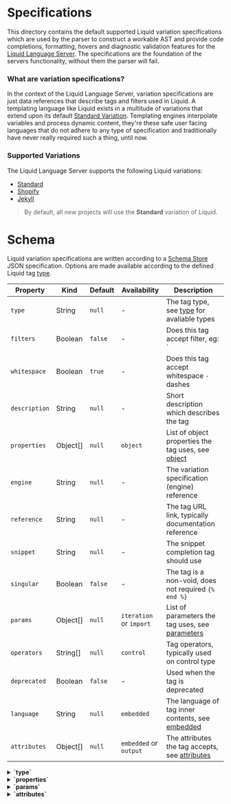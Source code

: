 # Specifications

This directory contains the default supported Liquid variation specifications which are used by the parser to construct a workable AST and provide code completions, formatting, hovers and diagnostic validation features for the [Liquid Language Server](#). The specifications are the foundation of the servers functionality, without them the parser will fail.

### What are variation specifications?

In the context of the Liquid Language Server, variation specifications are just data references that describe tags and filters used in Liquid. A templating language like Liquid exists in a multitude of variations that extend upon its default [Standard Variation](#). Templating engines interpolate variables and process dynamic content, they're these safe user facing languages that do not adhere to any type of specification and traditionally have never really required such a thing, until now.

### Supported Variations

The Liquid Language Server supports the following Liquid variations:

- [Standard](#)
- [Shopify](#)
- [Jekyll](#)

> By default, all new projects will use the **Standard** variation of Liquid.

# Schema

Liquid variation specifications are written according to a [Schema Store](#) JSON specification. Options are made available according to the defined Liquid tag [type](#).

| Property      | Kind     | Default | Availability            | Description                                             |
| ------------- | -------- | ------- | ----------------------- | ------------------------------------------------------- |
| `type`        | String   | `null`  | -                       | The tag type, see [type](#) for avaliable types         |
| `filters`     | Boolean  | `false` | -                       | Does this tag accept filter, eg: `|` filters            |
| `whitespace`  | Boolean  | `true`  | -                       | Does this tag accept whitespace `-` dashes              |
| `description` | String   | `null`  | -                       | Short description which describes the tag               |
| `properties`  | Object[] | `null`  | `object`                | List of object properties the tag uses, see [object](#) |
| `engine`      | String   | `null`  | -                       | The variation specification (engine) reference          |
| `reference`   | String   | `null`  | -                       | The tag URL link, typically documentation reference     |
| `snippet`     | String   | `null`  | -                       | The snippet completion tag should use                   |
| `singular`    | Boolean  | `false` | -                       | The tag is a non-void, does not required `{% end %}`    |
| `params`      | Object[] | `null`  | `iteration` or `import` | List of parameters the tag uses, see [parameters](#)    |
| `operators`   | String[] | `null`  | `control`               | Tag operators, typically used on control type           |
| `deprecated`  | Boolean  | `false` | -                       | Used when the tag is deprecated                         |
| `language`    | String   | `null`  | `embedded`              | The language of tag inner contents, see [embedded](#)   |
| `attributes`  | Object[] | `null`  | `embedded` or `output`  | The attributes the tag accepts, see [attributes](#)     |

<details>
<summary>
  <strong>`type`</strong>
</summary>
<p>

| Name        | Grammar Scope | Capture Example      | Description                                   |
| ----------- | ------------- | -------------------- | --------------------------------------------- |
| `comment`   | `comment`     | `{% comment %}`      | Allows un-rendered code                       |
| `control`   | `keyword`     | `{% if ... }`        | Controls conditional execution of code        |
| `embedded`  | `meta`        | `{% style %}`        | Contents of the tag contains another language |
| `filter`    | `support`     | `{{ ... | filter }}` | Attribute-like appendments to singular tags   |
| `import`    | `meta`        | `{% include ... %}`  | Tags which import/reference outside files     |
| `iteration` | `keyword`     | `{% for ... %}`      | Iteration tags run blocks of code repeatedly  |
| `object`    | `storage`     | `{{ object.key }}`   | Singular tags that contains objects           |
| `output`    | `meta`        | `{% form %}`         | Block tags that generate additional code      |
| `raw`       | `raw`         | `{% raw %}`          | Raw temporarily disables tag processing       |
| `variable`  | `variable`    | `{% capture %}`      | Variable tags create new Liquid variables.    |

</p>
</details>

<details>
<summary>
  <strong>`properties`</strong>
</summary>
<p>

| Name          | Kind     | Default | Description                                        |
| ------------- | -------- | ------- | -------------------------------------------------- |
| `name`        | String   | `null`  | The property name                                  |
| `description` | String   | `null`  | Short description which describes the tag property |
| `type`        | String   | `null`  | Contents of the tag contains another language      |
| `properties`  | Object[] | `null`  | Attribute-like appendments to singular tags        |

</p>
</details>

<details>
<summary>
  <strong>`params`</strong>
</summary>
<p>

| Name          | Kind   | Default | Description                                     |
| ------------- | ------ | ------- | ----------------------------------------------- |
| `name`        | String | `null`  | The property name                               |
| `description` | String | `null`  | Short description which describes the parameter |
| `snippet`     | String | `null`  | The snippet value applied after colon           |

</p>
</details>

<details>
<summary>
  <strong>`attributes`</strong>
</summary>
<p>

| Name          | Kind     | Default | Description                                     |
| ------------- | -------- | ------- | ----------------------------------------------- |
| `name`        | `string` | `null`  | The property name                               |
| `description` | `string` | `null`  | Short description which describes the attribute |

</p>
</details>

